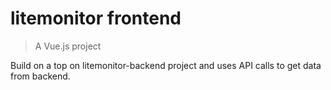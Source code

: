 # litemonitor frontend 

> A Vue.js project

Build on a top on litemonitor-backend project and uses API calls to get data from backend.